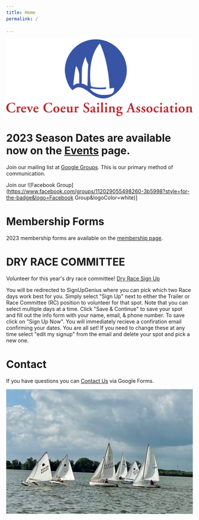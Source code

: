 ```yaml
---
title: Home
permalink: /

---
```

![ccsalogo](/assets/images/CCSA-Logo-Horizontal.png)

# 2023 Season Dates are available now on the [Events](/events/) page. 

Join our mailing list at [Google Groups](https://groups.google.com/forum/#!forum/ccsa-members). 
This is our primary method of communication.

Join our ![Facebook Group](https://www.facebook.com/groups/112029055498260-3b5998?style=for-the-badge&logo=Facebook Group&logoColor=white)]

# Membership Forms

2023 membership forms are available on the [membership page](/learning/membership.html).

# DRY RACE COMMITTEE
Volunteer for this year's dry race committee! [Dry Race Sign Up](https://www.signupgenius.com/go/10c094ca5ab28a0f4c34-dryrace#/) 

You will be redirected to SignUpGenius where you can pick which two Race days work best for you. Simply select "Sign Up" next to either the Trailer or Race Committee (RC) position to volunteer for that spot. Note that you can select multiple days at a time. Click "Save & Continue" to save your spot and fill out the info form with your name, email, & phone number. To save click on "Sign Up Now". You will immediately recieve a confiration email confirming your dates. You are all set! If you need to change these at any time select "edit my signup" from the email and delete your spot and pick a new one. 

# Contact
If you have questions you can [Contact Us](https://www.sailccsa.com/about-us/contact) via Google Forms.

![sailboat racing](/assets/images/racing.jpeg)
